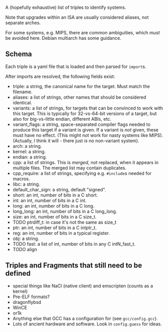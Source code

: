 A (hopefully exhaustive) list of triples to identify systems.

Note that upgrades within an ISA are usually considered aliases, not
separate arches.

For some systems, e.g. MIPS, there are common ambiguities, which *must* be
avoided here. Debian multiarch has some guidance.

## Schema

Each triple is a yaml file that is loaded and then parsed for `import`s.

After imports are resolved, the following fields exist:

* triple: a string, the canonical name for the target. Must match the filename.
* aliases: a list of strings, other names that should be considered identical.
* variants: a list of strings, for targets that can be convinced to work with
  this target. This is typically for 32-vs-64-bit versions of a target,
  but also for big-vs-little endian, different ABIs, etc.
* variant\_flags: a string, space-separated compiler flags needed to produce
  this target if a variant is given. If a variant is *not* given, these
  must have no effect. (This might not work for nasty systems like MIPS).
  (Actually, I think it will - there just *is* no non-variant system).
* arch: a string.
* kernel: a string.
* endian: a string.
* cpp: a list of strings. This is *merged*, not replaced, when it appears in
  multiple files. The merged list may contain duplicates.
* cpp\_require: a list of strings, specifying e.g. `#include`s needed for
  macros.
* libc: a string.
* default\_char\_sign: a string, default "signed".
* short: an int, number of bits in a C short.
* int: an int, number of bits in a C int.
* long: an int, number of bits in a C long.
* long\_long: an int, number of bits in a C long\_long.
* size: an int, number of bits in a C size\_t.
* TODO ptrdiff\_t: in case it's not the same as size\_t
* ptr: an int, number of bits in a C intptr\_t.
* reg: an int, number of bits in a typical register.
* obj: a string.
* TODO fast: a list of int, number of bits in any C intN\_fast\_t.
* TODO align

## Triples and Fragments that still need to be defined

* special things like NaCl (native client) and emscripten (counts as a kernel)
* Pre-ELF formats?
* dragonflybsd
* WinCE
* or1k
* Anything else that GCC has a configuration for (see `gcc/config.gcc`).
* Lots of ancient hardware and software. Look in `config.guess` for ideas.
